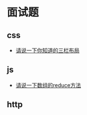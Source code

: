 # 面试题
## css
+ [请说一下你知道的三栏布局](../src/css/layout/三栏布局.html)

## js
+ [请说一下数组的reduce方法](../src/js/array/reduce.md)

## http